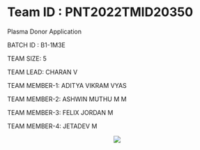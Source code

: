 
#  Team ID : PNT2022TMID20350

Plasma Donor Application


BATCH ID : B1-1M3E

TEAM SIZE: 5

TEAM LEAD: CHARAN V

TEAM MEMBER-1: ADITYA VIKRAM VYAS

TEAM MEMBER-2: ASHWIN MUTHU M M

TEAM MEMBER-3: FELIX JORDAN M

TEAM MEMBER-4: JETADEV M

<p align="center">
<a href="https://github.com/IBM-EPBL/IBM-Project-12643-1659456299">
 <center><img src="https://res.cloudinary.com/charanquartz/image/upload/v1668626329/IBM-PlasmaDonar/plasmadonar.gif"></center>
</a>
</p>
